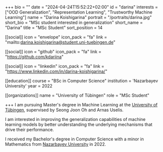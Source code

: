 +++
bio = ""
date = "2024-04-24T15:52:22+02:00"
id = "darina"
interests = ["OOD Generalization", "Representation Learning", "Trustworthy Machine Learning"]
name = "Darina Koishigarina"
portrait = "/portraits/darina.jpg"
short_bio = "MSc student interested in generalization"
short_name = "Darina"
title = "MSc Student"
sort_position = 14

[[social]]
    icon = "envelope"
    icon_pack = "fa"
    link = "mailto:darina.koishigarina@student.uni-tuebingen.de"


[[social]]
    icon = "github"
    icon_pack = "fa"
    link = "https://github.com/kdariina"

[[social]]
    icon = "linkedin"
    icon_pack = "fa"
    link = "https://www.linkedin.com/in/darina-koishigarina/"

[[education]]
    course = "BSc in Computer Science"
    institution = 'Nazarbayev University'
    year = 2022

[[organizations]]
    name = "University of Tübingen"
    role = "MSc Student"

+++
I am pursuing Master's degree in Machine Learning at the [University of Tübingen](https://uni-tuebingen.de/en/), supervised by Seong Joon Oh and Arnas Uselis. 

I am interested in improving the generalization capabilities of machine learning models by better understanding the underlying mechanisms that drive their performance.

I received my Bachelor's degree in Computer Science with a minor in Mathematics from [Nazarbayev University](https://nu.edu.kz/) in 2022.
